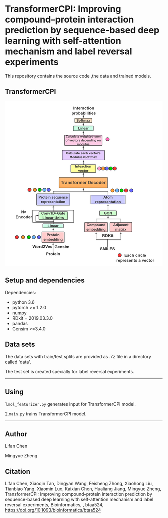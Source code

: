 # TransformerCPI: Improving compound–protein interaction prediction by sequence-based deep learning with self-attention mechanism and label reversal experiments

This repository contains the source code ,the data and trained models.

## TransformerCPI

![](model.png)



## Setup and dependencies 

Dependencies:
- python 3.6
- pytorch >= 1.2.0
- numpy
- RDkit = 2019.03.3.0
- pandas
- Gensim >=3.4.0

## Data sets

The data sets with train/test splits are provided as .7z file in a directory called 'data'. 

The test set is created specially for label reversal experiments.

---

## Using

1.`mol_featurizer.py` generates input for TransformerCPI model.

2.`main.py` trains TransformerCPI model.

---

## Author

Lifan Chen 

Mingyue Zheng

## Citation

Lifan Chen, Xiaoqin Tan, Dingyan Wang, Feisheng Zhong, Xiaohong Liu, Tianbiao Yang, Xiaomin Luo, Kaixian Chen, Hualiang Jiang, Mingyue Zheng, TransformerCPI: Improving compound–protein interaction prediction by sequence-based deep learning with self-attention mechanism and label reversal experiments, Bioinformatics, , btaa524, https://doi.org/10.1093/bioinformatics/btaa524
